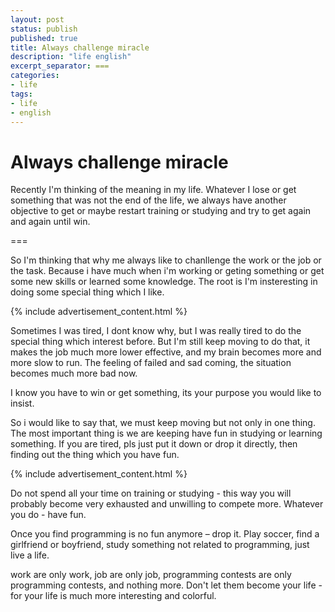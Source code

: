 ```yaml
---
layout: post
status: publish
published: true
title: Always challenge miracle
description: "life english"
excerpt_separator: ===
categories:
- life
tags:
- life
- english
---
```


# Always challenge miracle

Recently I'm thinking of the meaning in my life. Whatever I lose or get something that was not the end of the life, we always have another objective to get or maybe restart training or studying and try to get again and again until win.

===

So I'm thinking that why me always like to chanllenge the work or the job or the task. Because i have much when i'm working or geting something or get some new skills or learned some knowledge. The root is I'm insteresting in doing some special thing which I like.

{% include advertisement_content.html %}

Sometimes I was tired, I dont know why, but I was really tired to do the special thing which interest before. But I'm still keep moving to do that, it makes the job much more lower effective, and my brain becomes more and more slow to run. The feeling of failed and sad coming, the situation becomes much more bad now.

I know you have to win or get something, its your purpose you would like to insist.

So i would like to say that, we must keep moving but not only in one thing. The most important thing is we are keeping have fun in studying or learning something. If you are tired, pls just put it down or drop it directly, then finding out the thing which you have fun.

{% include advertisement_content.html %}

Do not spend all your time on training or studying - this way you will probably become very exhausted and unwilling to compete more. Whatever you do - have fun.

Once you find programming is no fun anymore – drop it. Play soccer, find a girlfriend or boyfriend, study something not related to programming, just live a life.

work are only work, job are only job, programming contests are only programming contests, and nothing more. Don't let them become your life - for your life is much more interesting and colorful.